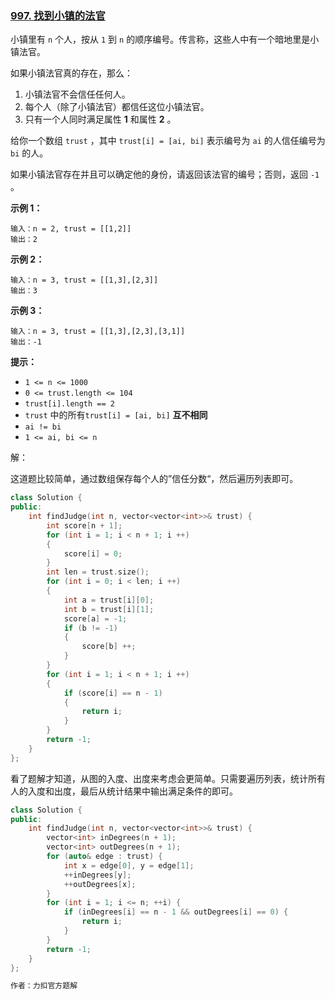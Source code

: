 ### [997. 找到小镇的法官](https://leetcode.cn/problems/find-the-town-judge/)

小镇里有 `n` 个人，按从 `1` 到 `n` 的顺序编号。传言称，这些人中有一个暗地里是小镇法官。

如果小镇法官真的存在，那么：

1. 小镇法官不会信任任何人。
2. 每个人（除了小镇法官）都信任这位小镇法官。
3. 只有一个人同时满足属性 **1** 和属性 **2** 。

给你一个数组 `trust` ，其中 `trust[i] = [ai, bi]` 表示编号为 `ai` 的人信任编号为 `bi` 的人。

如果小镇法官存在并且可以确定他的身份，请返回该法官的编号；否则，返回 `-1` 。

 

**示例 1：**

```
输入：n = 2, trust = [[1,2]]
输出：2
```

**示例 2：**

```
输入：n = 3, trust = [[1,3],[2,3]]
输出：3
```

**示例 3：**

```
输入：n = 3, trust = [[1,3],[2,3],[3,1]]
输出：-1
```

 

**提示：**

- `1 <= n <= 1000`
- `0 <= trust.length <= 104`
- `trust[i].length == 2`
- `trust` 中的所有`trust[i] = [ai, bi]` **互不相同**
- `ai != bi`
- `1 <= ai, bi <= n`



解：

这道题比较简单，通过数组保存每个人的”信任分数“，然后遍历列表即可。

```c++
class Solution {
public:
    int findJudge(int n, vector<vector<int>>& trust) {
        int score[n + 1];
        for (int i = 1; i < n + 1; i ++)
        {
            score[i] = 0;
        }
        int len = trust.size();
        for (int i = 0; i < len; i ++)
        {
            int a = trust[i][0];
            int b = trust[i][1];
            score[a] = -1;
            if (b != -1)
            {
                score[b] ++;
            }
        }
        for (int i = 1; i < n + 1; i ++)
        {
            if (score[i] == n - 1)
            {
                return i;
            }
        }
        return -1;
    }
};
```

看了题解才知道，从图的入度、出度来考虑会更简单。只需要遍历列表，统计所有人的入度和出度，最后从统计结果中输出满足条件的即可。

```c++
class Solution {
public:
    int findJudge(int n, vector<vector<int>>& trust) {
        vector<int> inDegrees(n + 1);
        vector<int> outDegrees(n + 1);
        for (auto& edge : trust) {
            int x = edge[0], y = edge[1];
            ++inDegrees[y];
            ++outDegrees[x];
        }
        for (int i = 1; i <= n; ++i) {
            if (inDegrees[i] == n - 1 && outDegrees[i] == 0) {
                return i;
            }
        }
        return -1;
    }
};

作者：力扣官方题解
```





